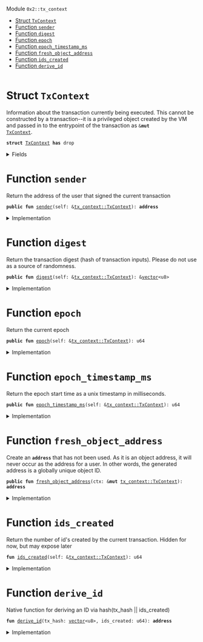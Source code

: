 
<a name="0x2_tx_context"></a>

 Module `0x2::tx_context`



-  [Struct `TxContext`](#0x2_tx_context_TxContext)
-  [Function `sender`](#0x2_tx_context_sender)
-  [Function `digest`](#0x2_tx_context_digest)
-  [Function `epoch`](#0x2_tx_context_epoch)
-  [Function `epoch_timestamp_ms`](#0x2_tx_context_epoch_timestamp_ms)
-  [Function `fresh_object_address`](#0x2_tx_context_fresh_object_address)
-  [Function `ids_created`](#0x2_tx_context_ids_created)
-  [Function `derive_id`](#0x2_tx_context_derive_id)


<pre><code></code></pre>



<a name="0x2_tx_context_TxContext"></a>

# Struct `TxContext`

Information about the transaction currently being executed.
This cannot be constructed by a transaction--it is a privileged object created by
the VM and passed in to the entrypoint of the transaction as <code>&<b>mut</b> <a href="tx_context.md#0x2_tx_context_TxContext">TxContext</a></code>.


<pre><code><b>struct</b> <a href="tx_context.md#0x2_tx_context_TxContext">TxContext</a> <b>has</b> drop
</code></pre>



<details>
<summary>Fields</summary>


<dl>
<dt>
<code>sender: <b>address</b></code>
</dt>
<dd>
 The address of the user that signed the current transaction
</dd>
<dt>
<code>tx_hash: <a href="dependencies/move-stdlib/vector.md#0x1_vector">vector</a>&lt;u8&gt;</code>
</dt>
<dd>
 Hash of the current transaction
</dd>
<dt>
<code>epoch: u64</code>
</dt>
<dd>
 The current epoch number
</dd>
<dt>
<code>epoch_timestamp_ms: u64</code>
</dt>
<dd>
 Timestamp that the epoch started at
</dd>
<dt>
<code>ids_created: u64</code>
</dt>
<dd>
 Counter recording the number of fresh id's created while executing
 this transaction. Always 0 at the start of a transaction
</dd>
</dl>


</details>

<a name="0x2_tx_context_sender"></a>

# Function `sender`

Return the address of the user that signed the current
transaction


<pre><code><b>public</b> <b>fun</b> <a href="tx_context.md#0x2_tx_context_sender">sender</a>(self: &<a href="tx_context.md#0x2_tx_context_TxContext">tx_context::TxContext</a>): <b>address</b>
</code></pre>



<details>
<summary>Implementation</summary>


<pre><code><b>public</b> <b>fun</b> <a href="tx_context.md#0x2_tx_context_sender">sender</a>(self: &<a href="tx_context.md#0x2_tx_context_TxContext">TxContext</a>): <b>address</b> {
    self.sender
}
</code></pre>



</details>

<a name="0x2_tx_context_digest"></a>

# Function `digest`

Return the transaction digest (hash of transaction inputs).
Please do not use as a source of randomness.


<pre><code><b>public</b> <b>fun</b> <a href="tx_context.md#0x2_tx_context_digest">digest</a>(self: &<a href="tx_context.md#0x2_tx_context_TxContext">tx_context::TxContext</a>): &<a href="dependencies/move-stdlib/vector.md#0x1_vector">vector</a>&lt;u8&gt;
</code></pre>



<details>
<summary>Implementation</summary>


<pre><code><b>public</b> <b>fun</b> <a href="tx_context.md#0x2_tx_context_digest">digest</a>(self: &<a href="tx_context.md#0x2_tx_context_TxContext">TxContext</a>): &<a href="dependencies/move-stdlib/vector.md#0x1_vector">vector</a>&lt;u8&gt; {
    &self.tx_hash
}
</code></pre>



</details>

<a name="0x2_tx_context_epoch"></a>

# Function `epoch`

Return the current epoch


<pre><code><b>public</b> <b>fun</b> <a href="tx_context.md#0x2_tx_context_epoch">epoch</a>(self: &<a href="tx_context.md#0x2_tx_context_TxContext">tx_context::TxContext</a>): u64
</code></pre>



<details>
<summary>Implementation</summary>


<pre><code><b>public</b> <b>fun</b> <a href="tx_context.md#0x2_tx_context_epoch">epoch</a>(self: &<a href="tx_context.md#0x2_tx_context_TxContext">TxContext</a>): u64 {
    self.epoch
}
</code></pre>



</details>

<a name="0x2_tx_context_epoch_timestamp_ms"></a>

# Function `epoch_timestamp_ms`

Return the epoch start time as a unix timestamp in milliseconds.


<pre><code><b>public</b> <b>fun</b> <a href="tx_context.md#0x2_tx_context_epoch_timestamp_ms">epoch_timestamp_ms</a>(self: &<a href="tx_context.md#0x2_tx_context_TxContext">tx_context::TxContext</a>): u64
</code></pre>



<details>
<summary>Implementation</summary>


<pre><code><b>public</b> <b>fun</b> <a href="tx_context.md#0x2_tx_context_epoch_timestamp_ms">epoch_timestamp_ms</a>(self: &<a href="tx_context.md#0x2_tx_context_TxContext">TxContext</a>): u64 {
   self.epoch_timestamp_ms
}
</code></pre>



</details>

<a name="0x2_tx_context_fresh_object_address"></a>

# Function `fresh_object_address`

Create an <code><b>address</b></code> that has not been used. As it is an object address, it will never
occur as the address for a user.
In other words, the generated address is a globally unique object ID.


<pre><code><b>public</b> <b>fun</b> <a href="tx_context.md#0x2_tx_context_fresh_object_address">fresh_object_address</a>(ctx: &<b>mut</b> <a href="tx_context.md#0x2_tx_context_TxContext">tx_context::TxContext</a>): <b>address</b>
</code></pre>



<details>
<summary>Implementation</summary>


<pre><code><b>public</b> <b>fun</b> <a href="tx_context.md#0x2_tx_context_fresh_object_address">fresh_object_address</a>(ctx: &<b>mut</b> <a href="tx_context.md#0x2_tx_context_TxContext">TxContext</a>): <b>address</b> {
    <b>let</b> ids_created = ctx.ids_created;
    <b>let</b> id = <a href="tx_context.md#0x2_tx_context_derive_id">derive_id</a>(*&ctx.tx_hash, ids_created);
    ctx.ids_created = ids_created + 1;
    id
}
</code></pre>



</details>

<a name="0x2_tx_context_ids_created"></a>

# Function `ids_created`

Return the number of id's created by the current transaction.
Hidden for now, but may expose later


<pre><code><b>fun</b> <a href="tx_context.md#0x2_tx_context_ids_created">ids_created</a>(self: &<a href="tx_context.md#0x2_tx_context_TxContext">tx_context::TxContext</a>): u64
</code></pre>



<details>
<summary>Implementation</summary>


<pre><code><b>fun</b> <a href="tx_context.md#0x2_tx_context_ids_created">ids_created</a>(self: &<a href="tx_context.md#0x2_tx_context_TxContext">TxContext</a>): u64 {
    self.ids_created
}
</code></pre>



</details>

<a name="0x2_tx_context_derive_id"></a>

# Function `derive_id`

Native function for deriving an ID via hash(tx_hash || ids_created)


<pre><code><b>fun</b> <a href="tx_context.md#0x2_tx_context_derive_id">derive_id</a>(tx_hash: <a href="dependencies/move-stdlib/vector.md#0x1_vector">vector</a>&lt;u8&gt;, ids_created: u64): <b>address</b>
</code></pre>



<details>
<summary>Implementation</summary>


<pre><code><b>native</b> <b>fun</b> <a href="tx_context.md#0x2_tx_context_derive_id">derive_id</a>(tx_hash: <a href="dependencies/move-stdlib/vector.md#0x1_vector">vector</a>&lt;u8&gt;, ids_created: u64): <b>address</b>;
</code></pre>



</details>
